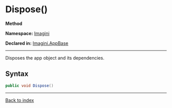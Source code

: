 # Dispose()

**Method**

**Namespace:** [Imagini](Imagini.md)

**Declared in:** [Imagini.AppBase](Imagini.AppBase.md)

------



Disposes the app object and its dependencies.


## Syntax

```csharp
public void Dispose()
```

------

[Back to index](index.md)